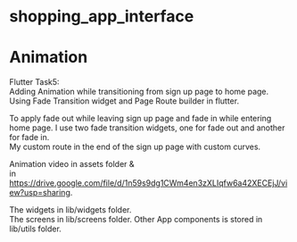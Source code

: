 # shopping_app_interface

# Animation

Flutter Task5:         
Adding Animation while transitioning from sign up page to home page.         
Using Fade Transition widget and Page Route builder in flutter.  

To apply fade out while leaving sign up page and fade in while entering home page.
I use two fade transition widgets, one for fade out and another for fade in.               
My custom route in the end of the sign up page with custom curves.

Animation video in assets folder &  
in https://drive.google.com/file/d/1n59s9dg1CWm4en3zXLIqfw6a42XECEjJ/view?usp=sharing.
    
The widgets in lib/widgets folder.      
The screens in lib/screens folder. 
Other App components is stored in lib/utils folder.
